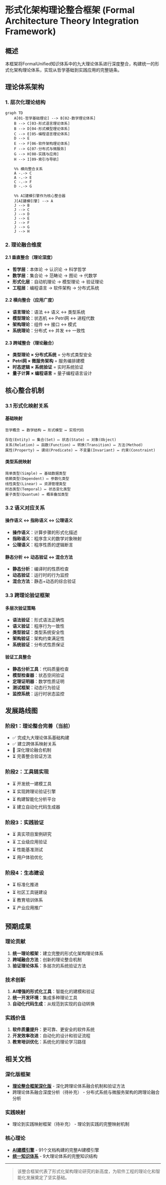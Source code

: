 ﻿# 形式化架构理论整合框架 (Formal Architecture Theory Integration Framework)

## 概述

本框架将FormalUnified知识体系中的九大理论体系进行深度整合，构建统一的形式化架构理论体系，实现从哲学基础到实践应用的完整链条。

## 理论体系架构

### 1. 层次化理论结构

```mermaid
graph TD
    A[01-哲学基础理论] --> B[02-数学理论体系]
    B --> C[03-形式语言理论体系]
    B --> D[04-形式模型理论体系]
    C --> E[05-编程语言理论体系]
    D --> E
    E --> F[06-软件架构理论体系]
    F --> G[07-分布式与微服务]
    G --> H[08-实践与应用]
    H --> I[09-索引与导航]
    
    %% 横向整合关系
    A -.-> C
    A -.-> E
    C -.-> F
    D -.-> G
    
    %% AI建模引擎作为核心整合器
    J[AI建模引擎] --> A
    J --> B
    J --> C
    J --> D
    J --> E
    J --> F
    J --> G
    J --> H
```

### 2. 理论融合维度

#### 2.1 垂直整合（理论深度）

- **哲学层**：本体论 → 认识论 → 科学哲学
- **数学层**：集合论 → 范畴论 → 图论 → 代数学
- **形式化层**：自动机理论 → 模型理论 → 验证理论
- **工程层**：编程语言 → 软件架构 → 分布式系统

#### 2.2 横向整合（应用广度）

- **语言理论**：语法 ↔ 语义 ↔ 类型系统
- **模型理论**：状态机 ↔ Petri网 ↔ 进程代数
- **架构理论**：组件 ↔ 接口 ↔ 模式
- **系统理论**：分布式 ↔ 并发 ↔ 一致性

#### 2.3 跨域整合（理论融合）

- **类型理论 × 分布式系统** = 分布式类型安全
- **Petri网 × 微服务架构** = 服务编排建模
- **时态逻辑 × 系统验证** = 实时系统验证
- **量子计算 × 编程语言** = 量子编程语言设计

## 核心整合机制

### 3.1 形式化映射关系

#### 基础映射

```text
哲学概念 ↦ 数学结构 ↦ 形式模型 ↦ 实现代码

存在(Entity) ↦ 集合(Set) ↦ 状态(State) ↦ 对象(Object)
关系(Relation) ↦ 函数(Function) ↦ 转换(Transition) ↦ 方法(Method)
属性(Property) ↦ 谓词(Predicate) ↦ 不变量(Invariant) ↦ 约束(Constraint)
```

#### 类型系统映射

```text
简单类型(Simple) ↦ 基础数据类型
依赖类型(Dependent) ↦ 参数化类型
线性类型(Linear) ↦ 资源管理类型
时态类型(Temporal) ↦ 状态变化类型
量子类型(Quantum) ↦ 概率叠加类型
```

### 3.2 语义对应关系

#### 操作语义 ↔ 指称语义 ↔ 公理语义

- **操作语义**：计算步骤的形式化描述
- **指称语义**：程序含义的数学对象映射
- **公理语义**：程序性质的逻辑断言

#### 静态分析 ↔ 动态验证 ↔ 混合方法

- **静态分析**：编译时的性质检查
- **动态验证**：运行时的行为监控
- **混合方法**：静态+动态的综合验证

### 3.3 跨理论验证框架

#### 多层次验证策略

- **语法验证**：形式语法正确性
- **语义验证**：程序行为一致性
- **类型验证**：类型系统安全性
- **架构验证**：架构约束满足性
- **系统验证**：分布式性质保证

#### 验证工具整合

- **静态分析工具**：代码质量检查
- **模型检查器**：状态空间验证
- **定理证明器**：数学性质证明
- **测试框架**：动态行为验证
- **监控系统**：运行时状态监控

## 发展路线图

### 阶段1：理论整合完善（当前）

- ✅ 完成九大理论体系基础构建
- ✅ 建立跨体系映射关系
- 🔄 深化理论融合机制
- ⏳ 完善整合验证方法

### 阶段2：工具链实现

- ⏳ 开发统一建模工具
- ⏳ 实现跨理论验证引擎
- ⏳ 构建智能化分析平台
- ⏳ 建立自动化代码生成器

### 阶段3：实践验证

- ⏳ 真实项目案例研究
- ⏳ 工业级应用验证
- ⏳ 性能基准测试
- ⏳ 用户体验优化

### 阶段4：生态建设

- ⏳ 标准化推进
- ⏳ 社区工具链建设
- ⏳ 教育培训体系
- ⏳ 产业应用推广

## 预期成果

### 理论贡献

1. **统一理论框架**：建立完整的形式化架构理论体系
2. **跨域融合方法**：创新的理论整合机制
3. **验证理论体系**：多层次的系统验证方法

### 技术创新

1. **AI增强的形式化工具**：智能化的建模和验证
2. **统一开发环境**：集成多种理论工具
3. **自动化代码生成**：从规范到实现的自动转换

### 实践价值

1. **软件质量提升**：更可靠、更安全的软件系统
2. **开发效率改进**：自动化的设计和验证流程
3. **教育培训优化**：系统化的理论学习路径

## 相关文档

### 深化版框架

- **[理论整合框架深化版](理论整合框架深化版.md)** - 深化跨理论体系融合机制和验证方法
- 跨理论体系融合深度分析（待补充） - 分布式系统与微服务架构的跨理论融合分析

### 实践映射

- 理论到实践映射框架（待补充） - 理论到实践的完整映射机制

### 核心理论

- **[AI建模引擎](08-实践与应用/AI-Modeling-Engine/README.md)** - 91个文档构建的完整AI建模引擎
- **[统一知识体系](README.md)** - 9大理论体系的完整知识结构

---

> 该整合框架代表了形式化架构理论研究的新高度，为软件工程的理论化和智能化发展奠定了坚实基础。
